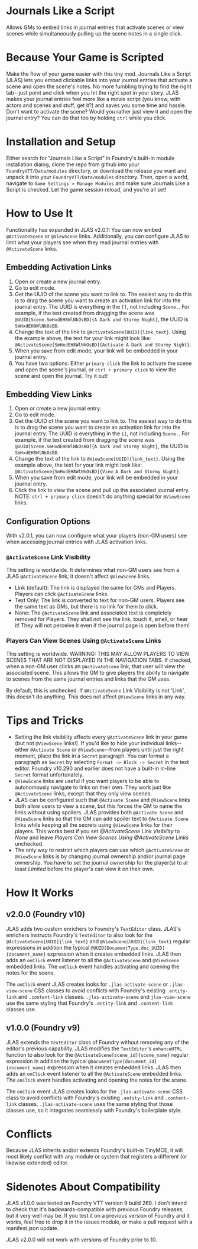 # Journals Like a Script
Allows GMs to embed links in journal entries that activate scenes or view scenes while simultaneously pulling up the scene notes in a single click.

# Because Your Game is Scripted
Make the flow of your game easier with this tiny mod. Journals Like a Script (JLAS) lets you embed clickable links into your journal entries that activate a scene and open the scene's notes. No more fumbling trying to find the right tab--just point and click when you hit the right spot in your story. JLAS makes your journal entries feel more like a movie script (you know, with actors and scenes and stuff, get it?) and saves you some time and hassle. Don't want to activate the scene? Would you rather just view it and open the journal entry? You can do that too by holding `ctrl` while you click.

# Installation and Setup
Either search for "Journals Like a Script" in Foundry's built-in module installation dialog, clone the repo from github into your `FoundryVTT/Data/modules` directory, or download the release you want and unpack it into your `FoundryVTT/Data/modules` directory. Then, open a world, navigate to `Game Settings > Manage Modules` and make sure Journals Like a Script is checked. Let the game session reload, and you're all set!

# How to Use It
Functionality has expanded in JLAS v2.0.1! You can now embed `@ActivateScene` or `@ViewScene` links. Additionally, you can configure JLAS to limit what your players see when they read journal entries with `@ActivateScene` links.

## Embedding Activation Links
1. Open or create a new journal entry.
2. Go to edit mode.
3. Get the UUID of the scene you want to link to. The easiest way to do this is to drag the scene you want to create an activation link for into the journal entry. The UUID is everything in the `[]`, not including `Scene.`. For example, if the text created from dragging the scene was `@UUID[Scene.SmHxdEH8WlNkOsBD]{A Dark and Stormy Night}`, the UUID is `SmHxdEH8WlNkOsBD`.
4. Change the text of the link to `@ActivateScene[UUID]{link_text}`. Using the example above, the text for your link might look like: `@ActivateScene[SmHxdEH8WlNkOsBD]{Activate A Dark and Stormy Night}`.
5. When you save from edit mode, your link will be embedded in your journal entry.
6. You have two options: Either `primary click` the link to activate the scene and open the scene's journal, or `ctrl + primary click` to view the scene and open the journal. Try it out!

## Embedding View Links
1. Open or create a new journal entry.
2. Go to edit mode.
3. Get the UUID of the scene you want to link to. The easiest way to do this is to drag the scene you want to create an activation link for into the journal entry. The UUID is everything in the `[]`, not including `Scene.`. For example, if the text created from dragging the scene was `@UUID[Scene.SmHxdEH8WlNkOsBD]{A Dark and Stormy Night}`, the UUID is `SmHxdEH8WlNkOsBD`.
4. Change the text of the link to `@ViewScene[UUID]{link_text}`. Using the example above, the text for your link might look like: `@ActivateScene[SmHxdEH8WlNkOsBD]{View A Dark and Stormy Night}`.
5. When you save from edit mode, your link will be embedded in your journal entry.
6. Click the link to view the scene and pull up the associated journal entry. NOTE: `ctrl + primary click` doesn't do anything special for `@ViewScene` links.

## Configuration Options
With v2.0.1, you can now configure what your players (non-GM users) see when accessing journal entries with JLAS activation links.

### `@ActivateScene` Link Visibility
This setting is worldwide. It determines what non-GM users see from a JLAS `@ActivateScene` link; it doesn't affect `@ViewScene` links.

* Link (default): The link is displayed the same for GMs and Players. Players can click `@ActivateScene` links.
* Text Only: The link is converted to text for non-GM users. Players see the same text as GMs, but there is no link for them to click.
* None: The `@ActivateScene` link and associated text is completely removed for Players. They shall not see the link, touch it, smell, or hear it! They will not perceive it even if the journal page is open before them!

### Players Can View Scenes Using `@ActivateScene` Links
This setting is worldwide. WARNING: THIS MAY ALLOW PLAYERS TO VIEW SCENES THAT ARE NOT DISPLAYED IN THE NAVIGATION TABS. If checked, when a non-GM user clicks an `@ActivateScene` link, that user will view the associated scene. This allows the GM to give players the ability to navigate to scenes from the same journal entries and links that the GM uses.

By default, this is unchecked. If `@ActivateScene` Link Visibility is not 'Link', this doesn't do anything. This does not affect `@ViewScene` links in any way.

# Tips and Tricks

* Setting the link visibility affects every `@ActivateScene` link in your game (but not `@ViewScene` links!). If you'd like to hide your individual links--either `@Activate Scene` or `@ViewScene`--from players until just the right moment, place the link in a `Secret` paragraph. You can format a paragraph as `Secret` by selecting `Format -> Block -> Secret` in the text editor. Foundry v10.290 and earlier does not have a built-in in-line `Secret` format unfortunately.
* `@ViewScene` links are useful if you want players to be able to autonomously navigate to links on their own. They work just like `@ActivateScene` links, except that they only view scenes.
* JLAS can be configured such that `@Activate Scene` and `@ViewScene` links both allow users to view a scene, but this forces the GM to name the links without using spoilers. JLAS provides both `@Activate Scene` and `@ViewScene` links so that the GM can add spoiler text to `@Activate Scene` links while keeping all the secrets using `@ViewScene` links for their players. This works best if you set *\@ActivateScene Link Visibility* to *None* and leave *Players Can View Scenes Using \@ActivateScene Links* unchecked.
* The only way to restrict which players can use which `@ActivateScene` or `@ViewScene` links is by changing journal ownership and/or journal page ownership. You have to set the journal ownership for the player(s) to at least *Limited* before the player's can view it on their own.

# How It Works
## v2.0.0 (Foundry v10)
JLAS adds two custom enrichers to Foundry's `TextEditor` class. JLAS's enrichers instructs Foundry's `TextEditor` to also look for the `@ActivateScene[UUID]{link_text}` and `@ViewScene[UUID]{link_text}` regular expressions in addition the typical `@UUID[DocumentType.doc_UUID]{document_name}` expression when it creates embedded links. JLAS then adds an `onClick` event listener to all the `@ActivateScene` and `@ViewScene` embedded links. The `onClick` event handles activating and opening the notes for the scene.

The `onClick` event JLAS creates looks for `.jlas-activate-scene` or `.jlas-view-scene` CSS classes to avoid conflicts with Foundry's existing `.entity-link` and `.content-link` classes. `.jlas-activate-scene` and `jlas-view-scene` use the same styling that Foundry's `.entity-link` and `.content-link` classes use.

## v1.0.0 (Foundry v9)
JLAS extends the `TextEditor` class of Foundry without removing any of the editor's previous capability. JLAS modifies the `TextEditor`'s `enhanceHTML` function to also look for the `@ActivateScene[scene_id]{scene_name}` regular expression in addition the typical `@DocumentType[document_id]{document_name}` expression when it creates embedded links. JLAS then adds an `onClick` event listener to all the `@ActivateScene` embedded links. The `onClick` event handles activating and opening the notes for the scene.

The `onClick` event JLAS creates looks for the `.jlas-activate-scene` CSS class to avoid conflicts with Foundry's existing `.entity-link` and `.content-link` classes. `.jlas-activate-scene` uses the same styling that those classes use, so it integrates seamlessly with Foundry's boilerplate style.

# Conflicts
Because JLAS inherits and/or extends Foundry's built-in TinyMCE, it will most likely conflict with any module or system that registers a different (or likewise extended) editor.

# Sidenotes About Compatibility
JLAS v1.0.0 was tested on Foundry VTT version 9 build 269. I don't intend to check that it's backwards-compatible with previous Foundry releases, but it very well may be. If you test it on a previous version of Foundry and it works, feel free to drop it in the issues module, or make a pull request with a manifest.json update.

JLAS v2.0.0 will not work with versions of Foundry prior to 10.
